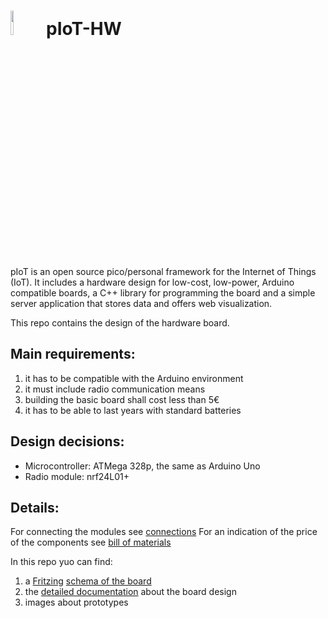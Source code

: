 <img src="http://openclipart.org/people/Scout/Chick.svg" width="10%" height="10%"/> pIoT-HW
===========================================================================================

pIoT is an open source pico/personal framework for the Internet of Things (IoT).
It includes a hardware design for low-cost, low-power, Arduino compatible boards, a C++ library for programming the board and a simple server application that stores data and offers web visualization.


This repo contains the design of the hardware board.


Main requirements:
------------------

1.  it has to be compatible with the Arduino environment
2.  it must include radio communication means
2.  building the basic board shall cost less than 5€
3.  it has to be able to last years with standard batteries

Design decisions:
-----------------

*  Microcontroller: ATMega 328p, the same as Arduino Uno
*  Radio module: nrf24L01+

Details:
--------

For connecting the modules see [connections](conections.md)
For an indication of the price of the components see [bill of materials](materials.md)

In this repo yuo can find:

1.  a [Fritzing](http://fritzing.org/home/) [schema of the board](https://github.com/dariosalvi78/pIoT-HW/blob/master/pIoT.fzz)
2.  the [detailed documentation](https://github.com/dariosalvi78/pIoT-HW/wiki) about the board design
3.  images about prototypes

